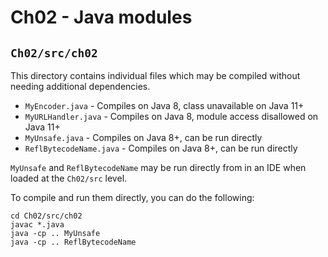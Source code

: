 # Ch02 - Java modules

## `Ch02/src/ch02`

This directory contains individual files which may be compiled without needing
additional dependencies.

* `MyEncoder.java` - Compiles on Java 8, class unavailable on Java 11+
* `MyURLHandler.java` - Compiles on Java 8, module access disallowed on Java 11+
* `MyUnsafe.java` - Compiles on Java 8+, can be run directly
* `ReflBytecodeName.java` - Compiles on Java 8+, can be run directly

`MyUnsafe` and `ReflBytecodeName` may be run directly from in an IDE when loaded
at the `Ch02/src` level.

To compile and run them directly, you can do the following:

```
cd Ch02/src/ch02
javac *.java
java -cp .. MyUnsafe
java -cp .. ReflBytecodeName
```

## 
